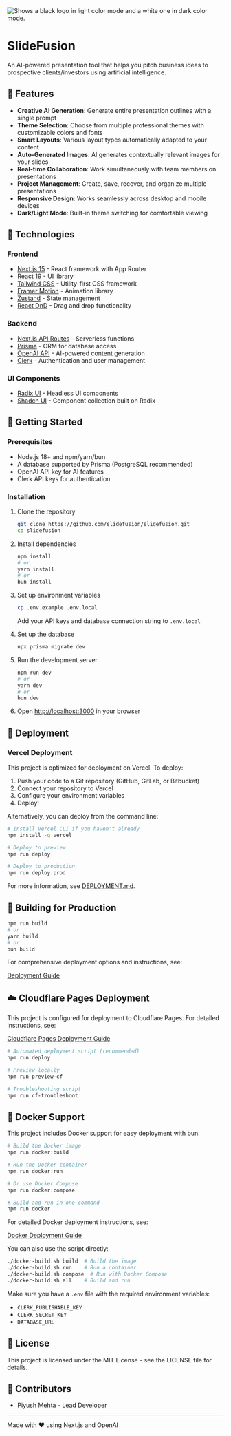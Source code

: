 <picture>
  <source media="(prefers-color-scheme: dark)" srcset="https://github.com/user-attachments/assets/d99d4a5c-c3b7-4c3b-b544-4c4529ccdca6#gh-dark-mode-only">
  <source media="(prefers-color-scheme: light)" srcset="https://github.com/user-attachments/assets/08428952-4c74-4919-9b8e-fe5d424917d3#gh-light-mode-only">
  <img alt="Shows a black logo in light color mode and a white one in dark color mode." src="https://github.com/user-attachments/assets/08428952-4c74-4919-9b8e-fe5d424917d3">
</picture>

# SlideFusion

An AI-powered presentation tool that helps you pitch business ideas to prospective clients/investors using artificial intelligence.

## 🌟 Features

- **Creative AI Generation**: Generate entire presentation outlines with a single prompt
- **Theme Selection**: Choose from multiple professional themes with customizable colors and fonts
- **Smart Layouts**: Various layout types automatically adapted to your content
- **Auto-Generated Images**: AI generates contextually relevant images for your slides
- **Real-time Collaboration**: Work simultaneously with team members on presentations
- **Project Management**: Create, save, recover, and organize multiple presentations
- **Responsive Design**: Works seamlessly across desktop and mobile devices
- **Dark/Light Mode**: Built-in theme switching for comfortable viewing

## 🚀 Technologies

### Frontend

- [Next.js 15](https://nextjs.org/) - React framework with App Router
- [React 19](https://react.dev/) - UI library
- [Tailwind CSS](https://tailwindcss.com/) - Utility-first CSS framework
- [Framer Motion](https://www.framer.com/motion/) - Animation library
- [Zustand](https://zustand-demo.pmnd.rs/) - State management
- [React DnD](https://react-dnd.github.io/react-dnd/) - Drag and drop functionality

### Backend

- [Next.js API Routes](https://nextjs.org/docs/api-routes/introduction) - Serverless functions
- [Prisma](https://www.prisma.io/) - ORM for database access
- [OpenAI API](https://openai.com/) - AI-powered content generation
- [Clerk](https://clerk.com/) - Authentication and user management

### UI Components

- [Radix UI](https://www.radix-ui.com/) - Headless UI components
- [Shadcn UI](https://ui.shadcn.com/) - Component collection built on Radix

## 🚀 Getting Started

### Prerequisites

- Node.js 18+ and npm/yarn/bun
- A database supported by Prisma (PostgreSQL recommended)
- OpenAI API key for AI features
- Clerk API keys for authentication

### Installation

1. Clone the repository

   ```bash
   git clone https://github.com/slidefusion/slidefusion.git
   cd slidefusion
   ```

2. Install dependencies

   ```bash
   npm install
   # or
   yarn install
   # or
   bun install
   ```

3. Set up environment variables

   ```bash
   cp .env.example .env.local
   ```

   Add your API keys and database connection string to `.env.local`

4. Set up the database

   ```bash
   npx prisma migrate dev
   ```

5. Run the development server

   ```bash
   npm run dev
   # or
   yarn dev
   # or
   bun dev
   ```

6. Open [http://localhost:3000](http://localhost:3000) in your browser

## 🚀 Deployment

### Vercel Deployment

This project is optimized for deployment on Vercel. To deploy:

1. Push your code to a Git repository (GitHub, GitLab, or Bitbucket)
2. Connect your repository to Vercel
3. Configure your environment variables
4. Deploy!

Alternatively, you can deploy from the command line:

```bash
# Install Vercel CLI if you haven't already
npm install -g vercel

# Deploy to preview
npm run deploy

# Deploy to production
npm run deploy:prod
```

For more information, see [DEPLOYMENT.md](DEPLOYMENT.md).

## 🔧 Building for Production

```bash
npm run build
# or
yarn build
# or
bun build
```

For comprehensive deployment options and instructions, see:

[Deployment Guide](./DEPLOYMENT.md)

## ☁️ Cloudflare Pages Deployment

This project is configured for deployment to Cloudflare Pages. For detailed instructions, see:

[Cloudflare Pages Deployment Guide](./CLOUDFLARE_DEPLOYMENT.md)

```bash
# Automated deployment script (recommended)
npm run deploy

# Preview locally
npm run preview-cf

# Troubleshooting script
npm run cf-troubleshoot
```

## 🐳 Docker Support

This project includes Docker support for easy deployment with bun:

```bash
# Build the Docker image
npm run docker:build

# Run the Docker container
npm run docker:run

# Or use Docker Compose
npm run docker:compose

# Build and run in one command
npm run docker
```

For detailed Docker deployment instructions, see:

[Docker Deployment Guide](./DOCKER_DEPLOYMENT.md)

You can also use the script directly:

```bash
./docker-build.sh build  # Build the image
./docker-build.sh run    # Run a container
./docker-build.sh compose  # Run with Docker Compose
./docker-build.sh all    # Build and run
```

Make sure you have a `.env` file with the required environment variables:

- `CLERK_PUBLISHABLE_KEY`
- `CLERK_SECRET_KEY`
- `DATABASE_URL`

## 📝 License

This project is licensed under the MIT License - see the LICENSE file for details.

## 👥 Contributors

- Piyush Mehta - Lead Developer

---

Made with ❤️ using Next.js and OpenAI
